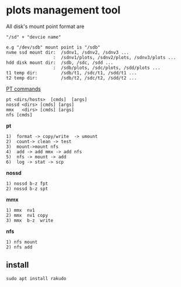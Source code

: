 # plots management tool


All disk's mount point format are 
```
"/sd" + "devcie name"
```
```
e.g "/dev/sdb" mount point is "/sdb"  
nvme ssd mount dir:  /sdnv1, /sdnv2, /sdnv3 ...     
                  :  /sdnv1/plots, /sdnv2/plots, /sdnv3/plots ...   
hdd disk mount dir:  /sdb, /sdc, /sdd ...   
                  :  /sdb/plots, /sdc/plots, /sdd/plots ...    
t1 temp dir:         /sdb/t1, /sdc/t1, /sdd/t1 ...   
t2 temp dir:         /sdb/t2, /sdc/t2, /sdd/t2 ...   
```

[PT commands](https://github.com/plotgeek/pt/blob/memplot/PT.png)  
```
pt <dirs/hosts>  [cmds]  [args]  
nossd <dirs> [cmds] [args]  
mmx   <dirs> [cmds] [args]   
nfs [cmds]
```

$\mathbf{pt}$  
```
1)  format -> copy/write  -> umount  
2)  count-> clean -> test 
3)  mount->mount nfs  
4)  add -> add mmx -> add nfs     
5)  nfs -> mount -> add   
6)  log -> stat -> scp 
```
$\mathbf{nossd}$  
```
1) nossd b-z fpt
2) nossd b-z spt
```
$\mathbf{mmx}$ 

```
1) mmx  nv1   
2) mmx  nv1 copy  
3) mmx  b-z  write  
```
$\mathbf{nfs}$ 
```
1) nfs mount
2) nfs add
```


## install
```
sudo apt install rakudo
```






